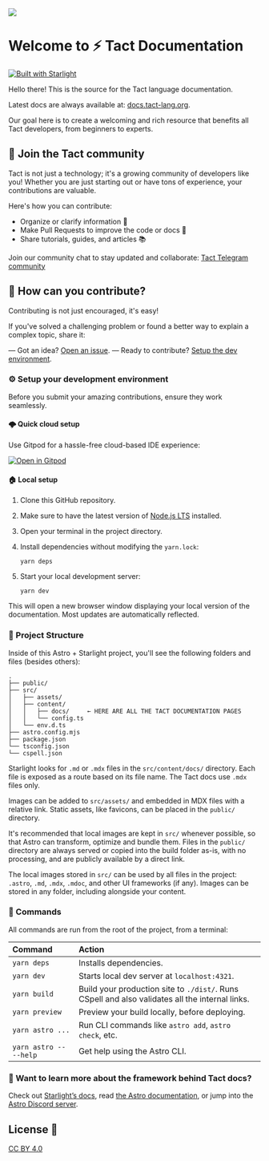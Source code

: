 
<img src="public/banner.jpeg">

# Welcome to ⚡ Tact Documentation

[![Built with Starlight](https://astro.badg.es/v2/built-with-starlight/tiny.svg)](https://starlight.astro.build)

Hello there! This is the source for the Tact language documentation.

Latest docs are always available at: [docs.tact-lang.org](https://docs.tact-lang.org).

Our goal here is to create a welcoming and rich resource that benefits all Tact developers, from beginners to experts.

## 🌟 Join the Tact community

Tact is not just a technology; it's a growing community of developers like you! Whether you are just starting out or have tons of experience, your contributions are valuable.

Here's how you can contribute:

- Organize or clarify information 📝
- Make Pull Requests to improve the code or docs 🚀
- Share tutorials, guides, and articles 📚

Join our community chat to stay updated and collaborate: [Tact Telegram community](https://t.me/tactlang)

## 🤔 How can you contribute?

Contributing is not just encouraged, it's easy!

If you've solved a challenging problem or found a better way to explain a complex topic, share it:

— Got an idea? [Open an issue](https://github.com/tact-lang/tact/issues/new).
— Ready to contribute? [Setup the dev environment](#setup-your-development-environment).

### ⚙️ Setup your development environment

Before you submit your amazing contributions, ensure they work seamlessly.

#### 🌩️ Quick cloud setup

Use Gitpod for a hassle-free cloud-based IDE experience:

[![Open in Gitpod](https://gitpod.io/button/open-in-gitpod.svg)](https://gitpod.io/#https://github.com/tact-lang/tact-docs)

#### 🏠 Local setup

1. Clone this GitHub repository.
2. Make sure to have the latest version of [Node.js LTS](https://nodejs.org/en/download/) installed.
3. Open your terminal in the project directory.
4. Install dependencies without modifying the `yarn.lock`:

   ```
   yarn deps
   ```

5. Start your local development server:

   ```
   yarn dev
   ```

This will open a new browser window displaying your local version of the documentation. Most updates are automatically reflected.

### 🚀 Project Structure

Inside of this Astro + Starlight project, you'll see the following folders and files (besides others):

```
.
├── public/
├── src/
│   ├── assets/
│   ├── content/
│   │   ├── docs/     ← HERE ARE ALL THE TACT DOCUMENTATION PAGES
│   │   └── config.ts
│   └── env.d.ts
├── astro.config.mjs
├── package.json
└── tsconfig.json
└── cspell.json
```

Starlight looks for `.md` or `.mdx` files in the `src/content/docs/` directory. Each file is exposed as a route based on its file name. The Tact docs use `.mdx` files only.

Images can be added to `src/assets/` and embedded in MDX files with a relative link. Static assets, like favicons, can be placed in the `public/` directory.

It's recommended that local images are kept in `src/` whenever possible, so that Astro can transform, optimize and bundle them. Files in the `public/` directory are always served or copied into the build folder as-is, with no processing, and are publicly available by a direct link.

The local images stored in `src/` can be used by all files in the project: `.astro`, `.md`, `.mdx`, `.mdoc`, and other UI frameworks (if any). Images can be stored in any folder, including alongside your content.

### 🧞 Commands

All commands are run from the root of the project, from a terminal:

| Command                   | Action
| :------------------------ | :-----
| `yarn deps`               | Installs dependencies.
| `yarn dev`                | Starts local dev server at `localhost:4321`.
| `yarn build`              | Build your production site to `./dist/`. Runs CSpell and also validates all the internal links.
| `yarn preview`            | Preview your build locally, before deploying.
| `yarn astro ...`          | Run CLI commands like `astro add`, `astro check`, etc.
| `yarn astro -- --help`    | Get help using the Astro CLI.

### 👀 Want to learn more about the framework behind Tact docs?

Check out [Starlight’s docs](https://starlight.astro.build/), read [the Astro documentation](https://docs.astro.build), or jump into the [Astro Discord server](https://astro.build/chat).

## License 📄

[CC BY 4.0](https://creativecommons.org/licenses/by/4.0/)
